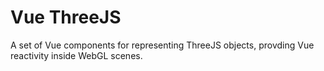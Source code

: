 # Vue ThreeJS

A set of Vue components for representing ThreeJS objects, provding Vue reactivity inside WebGL scenes.